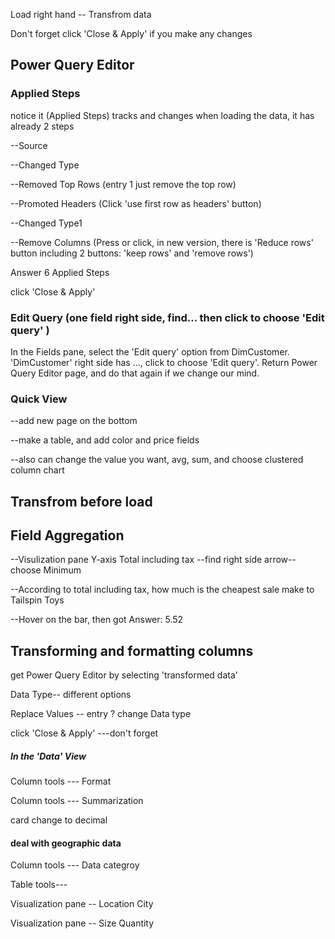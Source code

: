 Load  right hand -- Transfrom data

Don't forget click 'Close & Apply'  if you make any changes

## Power Query Editor

### Applied Steps  
notice it (Applied Steps) tracks and changes
when loading the data, it has already 2 steps

--Source

--Changed Type

--Removed Top Rows (entry 1 just remove the top row)

--Promoted Headers (Click 'use first row as headers' button)

--Changed Type1

--Remove Columns (Press or click, in new version, there is 'Reduce rows' button including 2 buttons: 'keep rows' and 'remove rows')

Answer 6 Applied Steps 

click 'Close & Apply'

### Edit Query  (one field right side, find... then click to choose 'Edit query' )
In the Fields pane, select the 'Edit query' option from DimCustomer.
'DimCustomer' right side has ..., click to choose 'Edit query'.
Return Power Query Editor page, and do that again if we change our mind.

### Quick View
--add new page on the bottom

--make a table, and add color and price fields

--also can change the value you want, avg, sum, and choose clustered column chart


## Transfrom before load

## Field Aggregation
--Visulization pane  Y-axis  Total including tax --find right side arrow--choose Minimum

--According to total including tax, how much is the cheapest sale make to Tailspin Toys 

--Hover on the bar, then got Answer: 5.52

## Transforming and formatting columns
get Power Query Editor by selecting 'transformed data'

Data Type-- different options


Replace Values -- entry ?
change Data type

click 'Close & Apply'  ---don't forget


##### In the 'Data' View
Column tools --- Format

Column tools --- Summarization

card  change to decimal

#### deal with geographic data
Column tools --- Data categroy

Table tools---

Visualization pane -- Location  City

Visualization pane -- Size Quantity  



